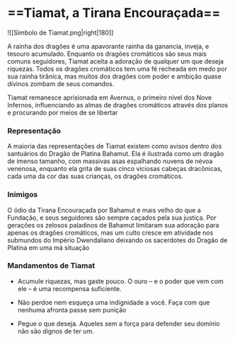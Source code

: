 # ==**Tiamat,** a Tirana Encouraçada==
![[Símbolo de Tiamat.png|right|180]]

A rainha dos dragões é uma apavorante rainha da ganancia, inveja, e tesouro acumulado. Enquanto os dragões cromáticos são seus mais comuns seguidores, Tiamat aceita a adoração de qualquer um que deseja riquezas. Todos os dragões cromáticos tem uma fé recheada em medo por sua rainha tirânica, mas muitos dos dragões com poder e ambição quase divinos zombam de seus comandos.

Tiamat remanesce aprisionada em Avernus, o primeiro nível dos Nove Infernos, influenciando as almas de dragões cromáticos através dos planos e procurando por meios de se libertar
### **Representação**
A maioria das representações de Tiamat existem como avisos dentro dos santuários do Dragão de Platina Bahamut. Ela é ilustrada como um dragão de imenso tamanho, com massivas asas espalhando nuvens de névoa venenosa, enquanto ela grita de suas cinco viciosas cabeças dracônicas, cada uma da cor das suas crianças, os dragões cromáticos.
### **Inimigos**
O ódio da Tirana Encouraçada por Bahamut é mais velho do que a Fundação, e seus seguidores são sempre caçados pela sua justiça. Por gerações os zelosos paladinos de Bahamut limitaram sua adoração para apenas os dragões cromáticos, mas um culto cresce em atividade nos submundos do Império Dwendaliano deixando os sacerdotes do Dragão de Platina em uma má situação
### **Mandamentos de Tiamat**
- Acumule riquezas, mas gaste pouco. O ouro – e o poder que vem com ele – é uma recompensa suficiente.

- Não perdoe nem esqueça uma indignidade a você. Faça com que nenhuma afronta passe sem punição

- Pegue o que deseja. Aqueles sem a força para defender seu domínio não são dignos de ter um.